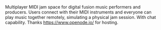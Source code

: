 Multiplayer MIDI jam space for digital fusion music performers and producers. Users connect with their MIDI instruments and everyone can play music together remotely, simulating a physical jam session. With chat capability. Thanks https://www.openode.io/ for hosting.
